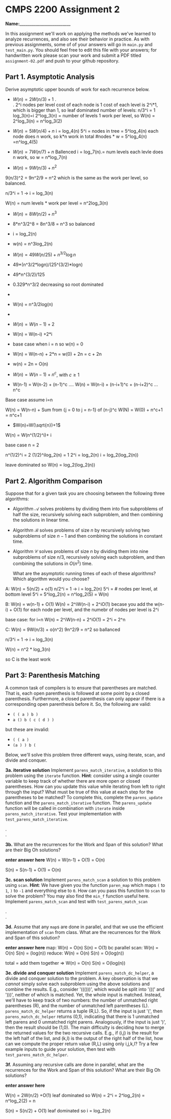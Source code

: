 # CMPS 2200 Assignment 2

**Name:**_________________________

In this assignment we'll work on applying the methods we've learned to analyze recurrences, and also see their behavior
in practice. As with previous
assignments, some of of your answers will go in `main.py` and `test_main.py`. You
should feel free to edit this file with your answers; for handwritten
work please scan your work and submit a PDF titled `assignment-02.pdf`
and push to your github repository.


## Part 1. Asymptotic Analysis

Derive asymptotic upper bounds of work for each recurrence below.

* $W(n)=2W(n/3)+1$
.  
.  2^i nodes per level
  cost of each node is 1
  cost of each level is 2^i*1, which is bigger than 1, so leaf dominated
  number of levels:
  n/3^i = 1
  log_3(n)=i
  2^log_3(n) = number of levels
  1 work per level, so W(n) = 2^log_3(n) = n^log_3(2)
  

* $W(n)=5W(n/4)+n$
i = log_4(n)
5^i = nodes in tree = 5^log_4(n)
each node does n work, so k*n work in total
#nodes * w = 5^log_4(n) =n^log_4(5)


* $W(n)=7W(n/7)+n$
Ballenced
i = log_7(n).= num levels
each levle does n work, so w = n*log_7(n) 

* $W(n)=9W(n/3)+n^2$

9(n/3)^2 = 9n^2/9 = n^2 which is the same as the work per level, so balanced. 

n/3^i = 1 -> i = log_3(n)

W(n) = num levels * work per level = n^2log_3(n)

* $W(n)=8W(n/2)+n^3$
* 8*n^3/2^8 = 8n^3/8 = n^3 so balanced
* i = log_2(n)
* w(n) = n^3log_2(n)


* $W(n)=49W(n/25)+n^{3/2}\log n$
* 49*(n^3/2*logn)/(25^(3/2)*logn)
* 49*n^(3/2)/125
* 0.329*n^3/2 decreasing so root dominated
* 
* W(n) = n^3/2log(n)
* 

* $W(n)=W(n-1)+2$
* W(n) = W(n-i) +2*i
* base case when i = n so w(n) = 0
* W(n) = W(n-n) + 2*n = w(0) + 2n = c + 2n
* w(n) = 2n = O(n)



* $W(n)= W(n-1)+n^c$, with $c\geq 1$
* W(n-1) = W(n-2) + (n-1)^c
....
  W(n) = W(n-i) + (n-i+1)^c + (n-i+2)^c ... n^c

Base case assume i=n

W(n) = W(n-n) + Sum from {j = 0 to j = n-1} of (n-j)^c
W(N) = W(0) + n^c+1 = n^c+1


* $W(n)=W(\sqrt{n})+1$

W(n) = W(n^(1/2)^i)+ i

base case n = 2

n^(1/2)^i = 2
(1/2)^ilog_2(n) = 1
2^i = log_2(n)
i = log_2(log_2(n))

leave dominated so W(n) = log_2(log_2(n))



## Part 2. Algorithm Comparison

Suppose that for a given task you are choosing between the following three algorithms:

  * Algorithm $\mathcal{A}$ solves problems by dividing them into
      five subproblems of half the size, recursively solving each
      subproblem, and then combining the solutions in linear time.
    
  * Algorithm $\mathcal{B}$ solves problems of size $n$ by
      recursively solving two subproblems of size $n-1$ and then
      combining the solutions in constant time.
    
  * Algorithm $\mathcal{C}$ solves problems of size $n$ by dividing
      them into nine subproblems of size $n/3$, recursively solving
      each subproblem, and then combining the solutions in $O(n^2)$
      time.

    What are the asymptotic running times of each of these algorithms?
    Which algorithm would you choose?
    
A: W(n) = 5(n/2) + o(1)
n/2^i = 1 -> i = log_2(n)
5^i = # nodes per level, at bottom level 5^i = 5^log_2(n) = n^log_2(5) = W(n)


B: W(n) = w(n-1) + O(1)
W(n) = 2^iW(n-i) + 2^iO(1) becase you add the w(n-i) + O(1) for each node per level, and the numebr of nodes per level is 2^i

base case: for i=n
W(n) = 2^iW(n-n) + 2^iO(1) = 2^i = 2^n

C: W(n) = 9W(n/3) + o(n^2)
9n^2/9 = n^2 so ballanced

n/3^i = 1 -> i = log_3(n)

W(n) = n^2 * log_3(n)


so C is the least work



## Part 3: Parenthesis Matching

A common task of compilers is to ensure that parentheses are matched. That is, each open parenthesis is followed at some point by a closed parenthesis. Furthermore, a closed parenthesis can only appear if there is a corresponding open parenthesis before it. So, the following are valid:

- `( ( a ) b )`
- `a () b ( c ( d ) )`

but these are invalid:

- `( ( a )`
- `(a ) ) b (`

Below, we'll solve this problem three different ways, using iterate, scan, and divide and conquer.

**3a. iterative solution** Implement `parens_match_iterative`, a solution to this problem using the `iterate` function. **Hint**: consider using a single counter variable to keep track of whether there are more open or closed parentheses. How can you update this value while iterating from left to right through the input? What must be true of this value at each step for the parentheses to be matched? To complete this, complete the `parens_update` function and the `parens_match_iterative` function. The `parens_update` function will be called in combination with `iterate` inside `parens_match_iterative`. Test your implementation with `test_parens_match_iterative`.


.  
. 



**3b.** What are the recurrences for the Work and Span of this solution? What are their Big Oh solutions?

**enter answer here**
W(n) = W(n-1) + O(1) = O(n)

S(n) = S(n-1) + O(1) = O(n)

**3c. scan solution** Implement `parens_match_scan` a solution to this problem using `scan`. **Hint**: We have given you the function `paren_map` which maps `(` to `1`, `)` to `-1` and everything else to `0`. How can you pass this function to `scan` to solve the problem? You may also find the `min_f` function useful here. Implement `parens_match_scan` and test with `test_parens_match_scan`

.  
. 



**3d.** Assume that any `map`s are done in parallel, and that we use the efficient implementation of `scan` from class. What are the recurrences for the Work and Span of this solution? 

**enter answer here**
map: W(n) = O(n) S(n) = O(1) bc parallel
scan: W(n) = O(n) S(n) = (log(n))
reduce: W(n) = O(n) S(n) = O(log(n))

total = add them together => W(n) = O(n) S(n) = O(log(n))



**3e. divide and conquer solution** Implement `parens_match_dc_helper`, a divide and conquer solution to the problem. A key observation is that we *cannot* simply solve each subproblem using the above solutions and combine the results. E.g., consider '((()))', which would be split into '(((' and ')))', neither of which is matched. Yet, the whole input is matched. Instead, we'll have to keep track of two numbers: the number of unmatched right parentheses (R), and the number of unmatched left parentheses (L). `parens_match_dc_helper` returns a tuple (R,L). So, if the input is just '(', then `parens_match_dc_helper` returns (0,1), indicating that there is 1 unmatched left parens and 0 unmatched right parens. Analogously, if the input is just ')', then the result should be (1,0). The main difficulty is deciding how to merge the returned values for the two recursive calls. E.g., if (i,j) is the result for the left half of the list, and (k,l) is the output of the right half of the list, how can we compute the proper return value (R,L) using only i,j,k,l? Try a few example inputs to guide your solution, then test with `test_parens_match_dc_helper`.



**3f.** Assuming any recursive calls are done in parallel, what are the recurrences for the Work and Span of this solution? What are their Big Oh solutions?

**enter answer here**

W(n) = 2W(n/2) +O(1)
leaf dominated so W(n) = 2^i = 2^log_2(n) = n^log_2(2) = n

S(n) = S(n/2) + O(1)
leaf dominated so i = log_2(n)